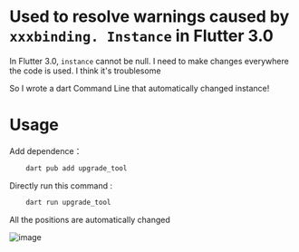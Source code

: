 # Used to resolve warnings caused by `xxxbinding. Instance` in Flutter 3.0

In Flutter 3.0, `instance` cannot be null. I need to make changes everywhere the code is used. I think it's troublesome

So I wrote a dart Command Line that automatically changed instance!

# Usage
Add dependence：
```dart
    dart pub add upgrade_tool
```
Directly run this command :
```dart
    dart run upgrade_tool
```

All the positions are automatically changed

![image](https://user-images.githubusercontent.com/40540394/168479984-0cb3094d-d220-47c6-91b3-307bdd3158b7.png)
